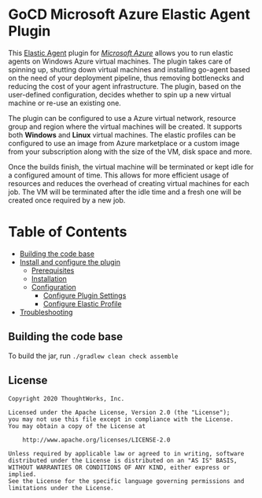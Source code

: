 # GoCD Microsoft Azure Elastic Agent Plugin

This [Elastic Agent](https://docs.gocd.org/current/configuration/elastic_agents.html) plugin for *[Microsoft Azure](https://azure.microsoft.com/)* allows you to run elastic agents on Windows Azure virtual machines.
The plugin takes care of spinning up, shutting down virtual machines and installing go-agent based on the need of your deployment pipeline, thus removing bottlenecks and reducing the cost of your agent infrastructure. The plugin, based on the user-defined configuration, decides whether to spin up a new virtual machine or re-use an existing one.

The plugin can be configured to use a Azure virtual network, resource group and region where the virtual machines will be created. It supports both **Windows** and **Linux** virtual machines. The elastic profiles can be configured to use an image from Azure marketplace or a custom image from your subscription along with the size of the VM, disk space and more.

Once the builds finish, the virtual machine will be terminated or kept idle for a configured amount of time. This allows for more efficient usage of resources and reduces the overhead of creating virtual machines for each job. The VM will be terminated after the idle time and a fresh one will be created once required by a new job.

Table of Contents
=================

  * [Building the code base](#building-the-code-base)
  * [Install and configure the plugin](/docs/INSTALL.md)
    * [Prerequisites](/docs/INSTALL.md#prerequisites)
    * [Installation](/docs/INSTALL.md#installation)
    * [Configuration](/docs/INSTALL.md#configuring-the-azure-elastic-agent-plugin)
        * [Configure Plugin Settings](/docs/PLUGIN_SETTINGS.md)
        * [Configure Elastic Profile](/docs/ELASTIC_PROFILE_CONFIGURATION.md)
  * [Troubleshooting](/docs/TROUBLESHOOT.md)

## Building the code base

To build the jar, run `./gradlew clean check assemble`

## License

```plain
Copyright 2020 ThoughtWorks, Inc.

Licensed under the Apache License, Version 2.0 (the "License");
you may not use this file except in compliance with the License.
You may obtain a copy of the License at

    http://www.apache.org/licenses/LICENSE-2.0

Unless required by applicable law or agreed to in writing, software
distributed under the License is distributed on an "AS IS" BASIS,
WITHOUT WARRANTIES OR CONDITIONS OF ANY KIND, either express or implied.
See the License for the specific language governing permissions and
limitations under the License.
```
